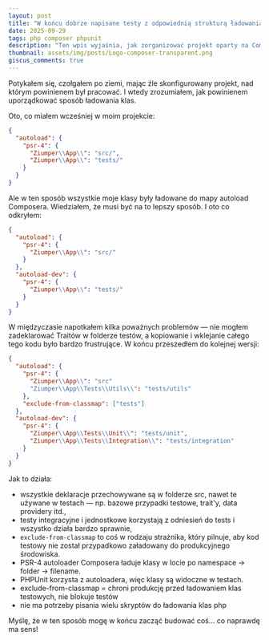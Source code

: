 ```yaml
---
layout: post
title: "W końcu dobrze napisane testy z odpowiednią strukturą ładowania Composer"
date: 2025-09-29
tags: php composer phpunit
description: "Ten wpis wyjaśnia, jak zorganizować projekt oparty na Composerze z zależnościami PHPUnit, aby nie ładować przypadków testowych do classmapy, oraz opisuje wnioski, które wyciągnąłem w trakcie pracy."
thumbnail: assets/img/posts/Logo-composer-transparent.png
giscus_comments: true
---
```


Potykałem się, czołgałem po ziemi, mając źle skonfigurowany projekt, nad którym powinienem był pracować.
I wtedy zrozumiałem, jak powinienem uporządkować sposób ładowania klas.

Oto, co miałem wcześniej w moim projekcie:

```json
{
  "autoload": {
    "psr-4": {
      "Ziumper\\App\\": "src/",
      "Ziumper\\App\\": "tests/"
    }
  }
}
```

Ale w ten sposób wszystkie moje klasy były ładowane do mapy autoload Composera. Wiedziałem, że
musi być na to lepszy sposób. I oto co odkryłem:

```json
{
  "autoload": {
    "psr-4": {
      "Ziumper\\App\\": "src/"
    }
  },
  "autoload-dev": {
    "psr-4": {
      "Ziumper\\App\\": "tests/"
    }
  }
}
```

W międzyczasie napotkałem kilka poważnych problemów — nie mogłem zadeklarować Traitów w folderze testów,
a kopiowanie i wklejanie całego tego kodu było bardzo frustrujące. W końcu przeszedłem do kolejnej wersji:

```json
{
  "autoload": {
    "psr-4": {
      "Ziumper\\App\\": "src"
      "Ziumper\\App\\Tests\\Utils\\": "tests/utils"
    },
    "exclude-from-classmap": ["tests"]
  },
  "autoload-dev": {
    "psr-4": {
      "Ziumper\\App\\Tests\\Unit\\": "tests/unit",
      "Ziumper\\App\\Tests\\Integration\\": "tests/integration"
    }
  }
}
```

Jak to działa:

- wszystkie deklaracje przechowywane są w folderze src, nawet te używane w testach — np. bazowe przypadki testowe, trait'y, data providery itd.,
- testy integracyjne i jednostkowe korzystają z odniesień do tests i wszystko działa bardzo sprawnie,
- `exclude-from-classmap` to coś w rodzaju strażnika, który pilnuje, aby kod testowy nie został przypadkowo załadowany do produkcyjnego środowiska.
- PSR-4 autoloader Composera ładuje klasy w locie po namespace → folder → filename.
- PHPUnit korzysta z autoloadera, więc klasy są widoczne w testach.
- exclude-from-classmap = chroni produkcję przed ładowaniem klas testowych, nie blokuje testów
- nie ma potrzeby pisania wielu skryptów do ładowania klas php

Myślę, że w ten sposób mogę w końcu zacząć budować coś... co naprawdę ma sens!
